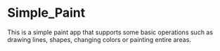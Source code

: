 # Simple_Paint

This is a simple paint app that supports some basic operations such as drawing lines, shapes, changing colors or painting entire areas.
